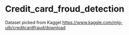 # Credit_card_froud_detection
Dataset picked from Kaggel 
https://www.kaggle.com/mlg-ulb/creditcardfraud/download
